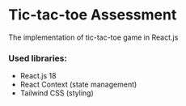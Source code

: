 # Tic-tac-toe Assessment
The implementation of tic-tac-toe game in React.js

### Used libraries:
 - React.js 18
 - React Context (state management)
 - Tailwind CSS (styling)
